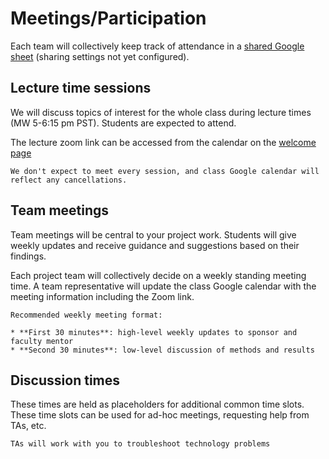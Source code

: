 # Meetings/Participation

Each team will collectively keep track of attendance in a [shared Google sheet](https://docs.google.com/spreadsheets/d/1HBH5tDCe9k_Z0TM9R6zQupgnGf2no3KFRCqQBHB5XlA/edit?usp=sharing) (sharing settings not yet configured).

## Lecture time sessions

We will discuss topics of interest for the whole class during lecture times (MW 5-6:15 pm PST). Students are expected to attend. 

The lecture zoom link can be accessed from the calendar on the [welcome page](https://ucsb-ds-capstone-2021.github.io/welcome.html)

```{note}
We don't expect to meet every session, and class Google calendar will reflect any cancellations.
```

## Team meetings

Team meetings will be central to your project work. Students will give weekly updates and receive guidance and suggestions based on their findings.

Each project team will collectively decide on a weekly standing meeting time. A team representative will update the class Google calendar with the meeting information including the Zoom link.

```{tip}
Recommended weekly meeting format:

* **First 30 minutes**: high-level weekly updates to sponsor and faculty mentor
* **Second 30 minutes**: low-level discussion of methods and results
```

## Discussion times

These times are held as placeholders for additional common time slots. These time slots can be used for ad-hoc meetings, requesting help from TAs, etc.

```{tip}
TAs will work with you to troubleshoot technology problems
```


